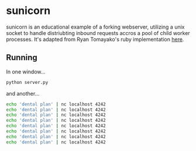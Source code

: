 # sunicorn

sunicorn is an educational example of a forking webserver, utilizing a unix
socket to handle distriubting inbound requests accros a pool of child worker
processes.  It's adapted from Ryan Tomayako's ruby implementation
[here](https://tomayko.com/blog/2009/unicorn-is-unix).

## Running

In one window...

```bash
python server.py
```

and another...

```bash
echo 'dental plan' | nc localhost 4242
echo 'dental plan' | nc localhost 4242
echo 'dental plan' | nc localhost 4242
echo 'dental plan' | nc localhost 4242
echo 'dental plan' | nc localhost 4242
echo 'dental plan' | nc localhost 4242
echo 'dental plan' | nc localhost 4242
echo 'dental plan' | nc localhost 4242
```

